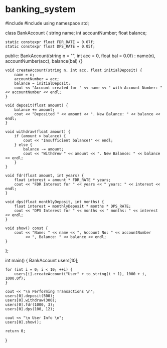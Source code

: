 # banking_system
#include <iostream>
#include <string>
using namespace std;

class BankAccount {
    string name;
    int accountNumber;
    float balance;

    static constexpr float FDR_RATE = 0.07f;
    static constexpr float DPS_RATE = 0.05f;

public:
    BankAccount(string n = "", int acc = 0, float bal = 0.0f)
        : name(n), accountNumber(acc), balance(bal) {}

    void createAccount(string n, int acc, float initialDeposit) {
        name = n;
        accountNumber = acc;
        balance = initialDeposit;
        cout << "Account created for " << name << " with Account Number: " << accountNumber << endl;
    }

    void deposit(float amount) {
        balance += amount;
        cout << "Deposited " << amount << ". New Balance: " << balance << endl;
    }

    void withdraw(float amount) {
        if (amount > balance) {
            cout << "Insufficient balance!" << endl;
        } else {
            balance -= amount;
            cout << "Withdrew " << amount << ". New Balance: " << balance << endl;
        }
    }

    void fdr(float amount, int years) {
        float interest = amount * FDR_RATE * years;
        cout << "FDR Interest for " << years << " years: " << interest << endl;
    }

    void dps(float monthlyDeposit, int months) {
        float interest = monthlyDeposit * months * DPS_RATE;
        cout << "DPS Interest for " << months << " months: " << interest << endl;
    }

    void show() const {
        cout << "Name: " << name << ", Account No: " << accountNumber
             << ", Balance: " << balance << endl;
    }
};


int main() {
    BankAccount users[10];


    for (int i = 0; i < 10; ++i) {
        users[i].createAccount("User" + to_string(i + 1), 1000 + i, 1000.0f);
    }

    cout << "\n Performing Transactions \n";
    users[0].deposit(500);
    users[0].withdraw(300);
    users[0].fdr(1000, 3);
    users[0].dps(100, 12);

    cout << "\n User Info \n";
    users[0].show();

    return 0;
}


